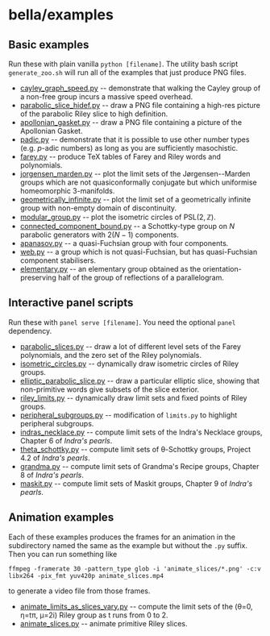 # bella/examples

## Basic examples
Run these with plain vanilla `python [filename]`. The utility bash script `generate_zoo.sh` will run all of the examples that just produce PNG files.
 - [cayley_graph_speed.py](cayley_graph_speed.py) -- demonstrate that walking the Cayley group of a non-free group incurs a massive speed overhead.
 - [parabolic_slice_hidef.py](parabolic_slice_hidef.py) -- draw a PNG file containing a high-res picture of the parabolic Riley slice to high definition.
 - [apollonian_gasket.py](apollonian_gasket.py) -- draw a PNG file containing a picture of the Apollonian Gasket.
 - [padic.py](padic.py) -- demonstrate that it is possible to use other number types (e.g. $` p `$-adic numbers) as long as you are sufficiently masochistic.
 - [farey.py](farey.py) -- produce TeX tables of Farey and Riley words and polynomials.
 - [jorgensen_marden.py](jorgensen_marden.py) -- plot the limit sets of the Jørgensen--Marden groups which are not quasiconformally conjugate but which uniformise homeomorphic 3-manifolds.
 - [geometrically_infinite.py](geometrically_infinite.py) -- plot the limit set of a geometrically infinite group with non-empty domain of discontinuity.
 - [modular_group.py](modular_group.py) -- plot the isometric circles of $` \mathrm{PSL}(2,\mathbb{Z}) `$.
 - [connected_component_bound.py](connected_component_bound.py) -- a Schottky-type group on $` N `$ parabolic generators with $` 2(N-1) `$ components.
 - [apanasov.py](apanasov.py) -- a quasi-Fuchsian group with four components.
 - [web.py](web.py) -- a group which is not quasi-Fuchsian, but has quasi-Fuchsian component stabilisers.
 - [elementary.py](elementary.py) -- an elementary group obtained as the orientation-preserving half of the group of reflections of a parallelogram.

## Interactive panel scripts
Run these with `panel serve [filename]`. You need the optional `panel` dependency.
 - [parabolic_slices.py](parabolic_slices.py) -- draw a lot of different level sets of the Farey polynomials, and the zero set of the Riley polynomials.
 - [isometric_circles.py](isometric_circles.py) -- dynamically draw isometric circles of Riley groups.
 - [elliptic_parabolic_slice.py](elliptic_parabolic_slice.py) -- draw a particular elliptic slice, showing that non-primitive words give subsets of the slice exterior.
 - [riley_limits.py](riley_limits.py) -- dynamically draw limit sets and fixed points of Riley groups.
 - [peripheral_subgroups.py](peripheral_subgroups.py) -- modification of `limits.py` to highlight peripheral subgroups.
 - [indras_necklace.py](indras_necklace.py) -- compute limit sets of the Indra's Necklace groups, Chapter 6 of _Indra's pearls_.
 - [theta_schottky.py](theta_schottky.py) -- compute limit sets of θ-Schottky groups, Project 4.2 of _Indra's pearls_.
 - [grandma.py](grandma.py) -- compute limit sets of Grandma's Recipe groups, Chapter 8 of _Indra's pearls_.
 - [maskit.py](maskit.py) -- compute limit sets of Maskit groups, Chapter 9 of _Indra's pearls_.

## Animation examples
Each of these examples produces the frames for an animation in the subdirectory named the same as the example but without the `.py` suffix. Then
you can run something like

    ffmpeg -framerate 30 -pattern_type glob -i 'animate_slices/*.png' -c:v libx264 -pix_fmt yuv420p animate_slices.mp4

to generate a video file from those frames.

 - [animate_limits_as_slices_vary.py](animate_limits_as_slices_vary.py) -- compute the limit sets of the (θ=0, η=tπ, μ=2i) Riley group as t runs from 0 to 2.
 - [animate_slices.py](animate_slices.py) -- animate primitive Riley slices.
